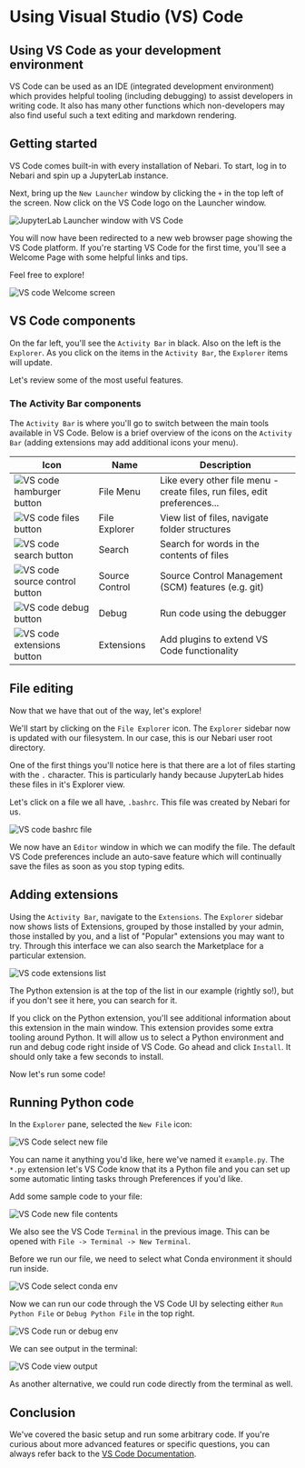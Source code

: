 # Using Visual Studio (VS) Code

## Using VS Code as your development environment

VS Code can be used as an IDE (integrated development environment) which
provides helpful tooling (including debugging) to assist developers in writing
code. It also has many other functions which non-developers may also find
useful such a text editing and markdown rendering.

## Getting started

VS Code comes built-in with every installation of Nebari. To start, log in
to Nebari and spin up a JupyterLab instance.

Next, bring up the `New Launcher` window by clicking the `+` in the top left of
the screen. Now click on the VS Code logo on the Launcher window.

![JupyterLab Launcher window with VS Code](/img/tutorials/vscode_launcher.png)

You will now have been redirected to a new web browser page showing the VS
Code platform. If you're starting VS Code for the first time, you'll see a
Welcome Page with some helpful links and tips.

Feel free to explore!

![VS code Welcome screen](/img/tutorials/vscode_welcome.png)

## VS Code components

On the far left, you'll see the `Activity Bar` in black. Also on the left is
the `Explorer`. As you click on the items in the `Activity Bar`, the `Explorer`
items will update.

Let's review some of the most useful features.

### The Activity Bar components

The `Activity Bar` is where you'll go to switch between the main tools
available in VS Code. Below is a brief overview of the icons on the
`Activity Bar` (adding extensions may add additional icons your menu).

| Icon                                                             | Name           | Description                                                               |
| ---------------------------------------------------------------- | -------------- | ------------------------------------------------------------------------- |
| ![VS code hamburger button](/img/tutorials/vscode_hamburger.png)           | File Menu      | Like every other file menu - create files, run files, edit preferences... |
| ![VS code files button](/img/tutorials/vscode_files.png)                   | File Explorer  | View list of files, navigate folder structures                            |
| ![VS code search button](/img/tutorials/vscode_search.png)                 | Search         | Search for words in the contents of files                                 |
| ![VS code source control button](/img/tutorials/vscode_source_control.png) | Source Control | Source Control Management (SCM) features (e.g. git)                        |
| ![VS code debug button](/img/tutorials/vscode_debug.png)                   | Debug          | Run code using the debugger                                               |
| ![VS code extensions button](/img/tutorials/vscode_extensions.png)         | Extensions     | Add plugins to extend VS Code functionality                               |

## File editing

Now that we have that out of the way, let's explore!

We'll start by clicking on the `File Explorer` icon. The `Explorer` sidebar now
is updated with our filesystem. In our case, this is our Nebari user root
directory.

One of the first things you'll notice here is that there are a lot of files
starting with the `.` character. This is particularly handy because JupyterLab
hides these files in it's Explorer view.

Let's click on a file we all have, `.bashrc`. This file was created by Nebari
for us.

![VS code bashrc file](/img/tutorials/vscode_bashrc.png)

We now have an `Editor` window in which we can modify the file. The default
VS Code preferences include an auto-save feature which will continually save
the files as soon as you stop typing edits.

## Adding extensions

Using the `Activity Bar`, navigate to the `Extensions`. The `Explorer` sidebar
now shows lists of Extensions, grouped by those installed by your admin, those
installed by you, and a list of "Popular" extensions you may want to try.
Through this interface we can also search the Marketplace for a particular
extension.

![VS code extensions list](/img/tutorials/vscode_extensions_list.png)

The Python extension is at the top of the list in our example (rightly so!),
but if you don't see it here, you can search for it.

If you click on the Python extension, you'll see additional information about
this extension in the main window. This extension provides some extra tooling
around Python. It will allow us to select a Python environment and run and
debug code right inside of VS Code. Go ahead and click `Install`. It should
only take a few seconds to install.

Now let's run some code!

## Running Python code

In the `Explorer` pane, selected the `New File` icon:

![VS Code select new file](/img/tutorials/vscode_new_file.png)

You can name it anything you'd like, here we've named it `example.py`. The 
`*.py` extension let's VS Code know that its a Python file and you can set up
some automatic linting tasks through Preferences if you'd like. 

Add some sample code to your file:

![VS Code new file contents](/img/tutorials/vscode_new_file_contents.png)

We also see the VS Code `Terminal` in the previous image. This can be 
opened with `File -> Terminal -> New Terminal`.

Before we run our file, we need to select what Conda environment it should run 
inside.

![VS Code select conda env](/img/tutorials/vscode_select_env.png)

Now we can run our code through the VS Code UI by selecting either 
`Run Python File` or `Debug Python File` in the top right. 

![VS Code run or debug env](/img/tutorials/vscode_run_debug_buttons.png)

We can see output in the terminal:

![VS Code view output](/img/tutorials/vscode_output.png)

As another alternative, we could run code directly from the terminal as well.

## Conclusion

We've covered the basic setup and run some arbitrary code. If you're curious 
about more advanced features or specific questions, you can always refer back 
to the [VS Code Documentation](https://code.visualstudio.com/). 

